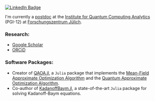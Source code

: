 [![LinkedIn Badge](https://img.shields.io/badge/LinkedIn-Profile-informational?style=flat&logo=linkedin&logoColor=white&color=0D76A8)]([https://www.linkedin.com/in/ChrisRackauckas/](https://www.linkedin.com/in/tim-bode-808b54149/))

I'm currently a [postdoc](https://www.fz-juelich.de/profile/bode_t) at the [Institute for Quantum Computing Analytics](https://www.fz-juelich.de/en/pgi/pgi-12) (PGI-12) at [Forschungszentrum Jülich](https://www.fz-juelich.de/en).

### Research: 
  - [Google Scholar](https://scholar.google.co.th/citations?user=8NLnrqAAAAAJ&hl=en)
  - [ORCiD](https://orcid.org/0000-0001-8280-3891)

### Software Packages:
  - Creator of [QAOA.jl](https://github.com/FZJ-PGI-12/QAOA.jl), a `Julia` package that implements the [Mean-Field Approximate Optimization Algorithm](https://arxiv.org/abs/2303.00329) and the [Quantum Approximate Optimization Algorithm](https://arxiv.org/abs/1411.4028).
  - Co-author of [KadanoffBaym.jl](https://github.com/NonequilibriumDynamics/KadanoffBaym.jl), a state-of-the-art `Julia` package for solving Kadanoff-Baym equations.
